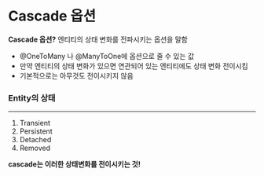 # Cascade 옵션

**Cascade 옵션?** 엔티티의 상태 변화를 전파시키는 옵션을 말함

- @OneToMany 나 @ManyToOne에 옵션으로 줄 수 있는 값
- 만약 엔티티의 상태 변화가 있으면 연관되어 있는 엔티티에도 상태 변화 전이시킴
- 기본적으로는 아무것도 전이시키지 않음

### Entity의 상태

---

1. Transient
2. Persistent
3. Detached
4. Removed

**cascade는 이러한 상태변화를 전이시키는 것!**

